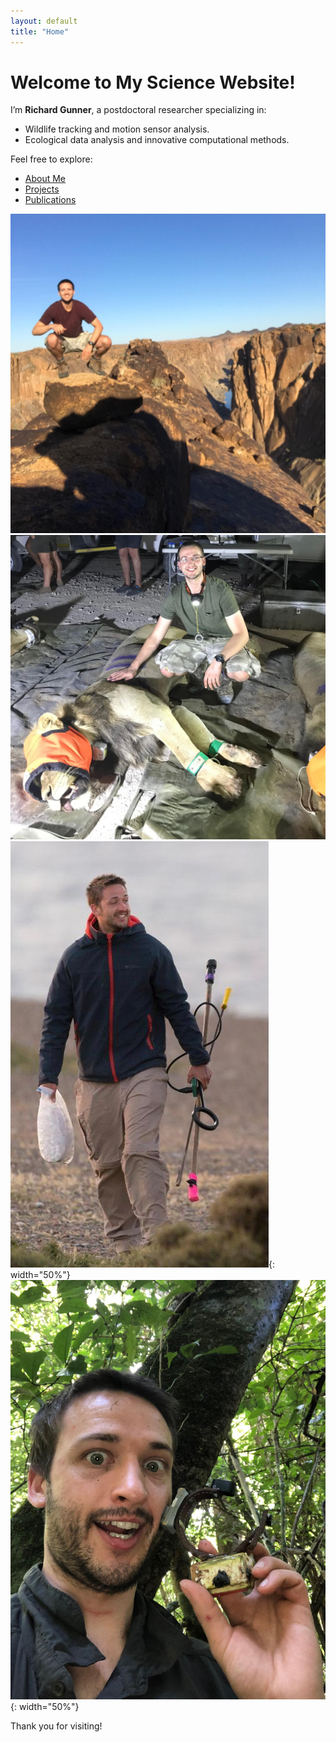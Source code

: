 ```yaml
---
layout: default
title: "Home"
---
```


# Welcome to My Science Website!

I’m **Richard Gunner**, a postdoctoral researcher specializing in:
- Wildlife tracking and motion sensor analysis.
- Ecological data analysis and innovative computational methods.

Feel free to explore:
- [About Me](about.html)
- [Projects](projects.html)
- [Publications](publications.html)

![Alt Text](assets/images/profilepic.jpg) 
![Alt Text](assets/images/lionselfie.jpg)
![Alt Text](assets/images/selfieargentina.jpg){: width="50%"}
![Alt Text](assets/images/collarselfie.jpg){: width="50%"}

<div class="center-text">
Thank you for visiting!
</div>